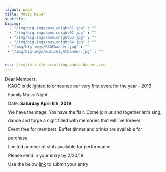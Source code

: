 ```yaml
---
layout: page
title: MUSIC NIGHT
subtitle:
bigimg:
  - "/img/big-imgs/musicnight01.jpg" : ""
  - "/img/big-imgs/musicnight02.jpg" : ""
  - "/img/big-imgs/musicnight03.jpg" : ""
  - "/img/big-imgs/musicnight04.jpg" : ""
 - "/img/big-imgs/KAOCbanner.jpg" : ""
 - "/img/big-imgs/musicnightbanner.jpg" : ""
  
  
css: /css/infinite-scrolling-photo-banner.css
---
```

<html>
<body style="font:serif;">
Dear Members,
<br/>
 <div style="margin-left:10px;line-height:2">
KAOC is delighted to announce our very first event for the year - 2019 Family Music Night.<br/>
  Date: <b>Saturday April 6th, 2019</b><br/>
We have the stage. You have the flair. Come join us and together let's sing, dance and forge a night 
filled with memories that will live forever.<br/>
Event free for members. Buffet dinner and drinks are available for purchase.<br/>
Limited number of slots available for performance<br/>
Please send in your entry by 2/20/19<br/>
  Use the below <a href="https://tinyurl.com/kaoc-music-night">link</a> to submit your entry<br/>
<br/>
 </div>
</body>
</html>
